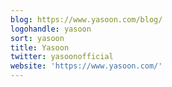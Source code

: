 ```yaml
---
blog: https://www.yasoon.com/blog/
logohandle: yasoon
sort: yasoon
title: Yasoon
twitter: yasoonofficial
website: 'https://www.yasoon.com/'
---
```

